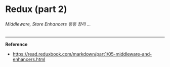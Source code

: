 # Redux (part 2)

###### Middleware, Store Enhancers 등등 정리 ...

------

**Reference**

- https://read.reduxbook.com/markdown/part1/05-middleware-and-enhancers.html
